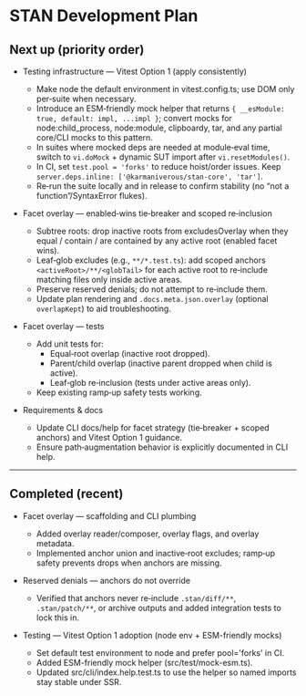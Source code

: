 # STAN Development Plan

## Next up (priority order)

- Testing infrastructure — Vitest Option 1 (apply consistently)
  - Make node the default environment in vitest.config.ts; use DOM only per‑suite when necessary.
  - Introduce an ESM‑friendly mock helper that returns `{ __esModule: true, default: impl, ...impl }`; convert mocks for node:child_process, node:module, clipboardy, tar, and any partial core/CLI mocks to this pattern.
  - In suites where mocked deps are needed at module‑eval time, switch to `vi.doMock` + dynamic SUT import after `vi.resetModules()`.
  - In CI, set `test.pool = 'forks'` to reduce hoist/order issues. Keep `server.deps.inline: ['@karmaniverous/stan-core', 'tar']`.
  - Re‑run the suite locally and in release to confirm stability (no “not a function”/SyntaxError flukes).

- Facet overlay — enabled‑wins tie‑breaker and scoped re‑inclusion
  - Subtree roots: drop inactive roots from excludesOverlay when they equal / contain / are contained by any active root (enabled facet wins).
  - Leaf‑glob excludes (e.g., `**/*.test.ts`): add scoped anchors `<activeRoot>/**/<globTail>` for each active root to re‑include matching files only inside active areas.
  - Preserve reserved denials; do not attempt to re‑include them.
  - Update plan rendering and `.docs.meta.json.overlay` (optional `overlapKept`) to aid troubleshooting.

- Facet overlay — tests
  - Add unit tests for:
    - Equal‑root overlap (inactive root dropped).
    - Parent/child overlap (inactive parent dropped when child is active).
    - Leaf‑glob re‑inclusion (tests under active areas only).
  - Keep existing ramp‑up safety tests working.

- Requirements & docs
  - Update CLI docs/help for facet strategy (tie‑breaker + scoped anchors) and Vitest Option 1 guidance.
  - Ensure path‑augmentation behavior is explicitly documented in CLI help.

---

## Completed (recent)

- Facet overlay — scaffolding and CLI plumbing
  - Added overlay reader/composer, overlay flags, and overlay metadata.
  - Implemented anchor union and inactive‑root excludes; ramp‑up safety prevents drops when anchors are missing.

- Reserved denials — anchors do not override
  - Verified that anchors never re‑include `.stan/diff/**`, `.stan/patch/**`, or archive outputs and added integration tests to lock this in.

- Testing — Vitest Option 1 adoption (node env + ESM-friendly mocks)
  - Set default test environment to node and prefer pool='forks' in CI.
  - Added ESM-friendly mock helper (src/test/mock-esm.ts).
  - Updated src/cli/index.help.test.ts to use the helper so named imports stay stable under SSR.